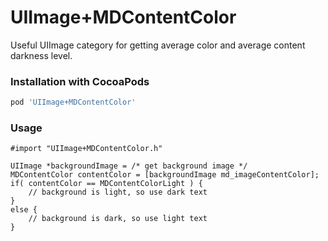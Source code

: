 UIImage+MDContentColor
=====================

Useful UIImage category for getting average color and average content darkness level.

### Installation with CocoaPods
```ruby
pod 'UIImage+MDContentColor'
```

### Usage
```objc
#import "UIImage+MDContentColor.h"

UIImage *backgroundImage = /* get background image */
MDContentColor contentColor = [backgroundImage md_imageContentColor];
if( contentColor == MDContentColorLight ) {
    // background is light, so use dark text
}
else {
    // background is dark, so use light text
}
```
